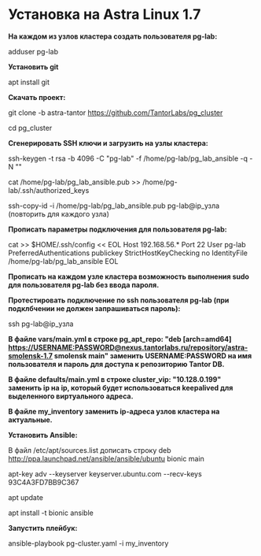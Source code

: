 # Установка на Astra Linux 1.7

**На каждом из узлов кластера создать пользователя pg-lab:**

adduser pg-lab

**Установить git**

apt install git

**Скачать проект:**

git clone -b astra-tantor <https://github.com/TantorLabs/pg_cluster>

cd pg_cluster

**Сгенерировать SSH ключи и загрузить на узлы кластера:**

ssh-keygen -t rsa -b 4096 -C "pg-lab" -f /home/pg-lab/pg_lab_ansible -q -N ""

cat /home/pg-lab/pg_lab_ansible.pub >> /home/pg-lab/.ssh/authorized_keys

 ssh-copy-id -i /home/pg-lab/pg_lab_ansible.pub pg-lab@ip_узла  (повторить для каждого узла)

**Прописать параметры подключения для пользователя pg-lab:**

cat >> $HOME/.ssh/config << EOL
Host 192.168.56.*
     Port 22
     User pg-lab
     PreferredAuthentications publickey
     StrictHostKeyChecking no
     IdentityFile /home/pg-lab/pg_lab_ansible
EOL

**Прописать на каждом узле кластера возможность выполнения sudo для пользователя pg-lab без ввода пароля.**

**Протестировать подключение по ssh пользователя pg-lab (при подклбчении не должен запрашиваться пароль):**

ssh pg-lab@ip_узла

**В файле vars/main.yml в строке pg_apt_repo: "deb [arch=amd64] <https://USERNAME:PASSWORD@nexus.tantorlabs.ru/repository/astra-smolensk-1.7> smolensk main" заменить USERNAME:PASSWORD на имя пользователя и пароль для доступа к репозиторию Tantor DB.**

**В файле defaults/main.yml в строке cluster_vip: "10.128.0.199" заменить ip на ip, который будет использоваться keepalived для выделенного виртуального адреса.**

**В файле my_inventory заменить ip-адреса узлов кластера на актуальные.**

**Установить Ansible:**

В файл /etc/apt/sources.list дописать строку deb <http://ppa.launchpad.net/ansible/ansible/ubuntu> bionic main

apt-key adv --keyserver keyserver.ubuntu.com --recv-keys 93C4A3FD7BB9C367

apt update

apt install -t bionic ansible

**Запустить плейбук:**

ansible-playbook pg-cluster.yaml -i my_inventory

